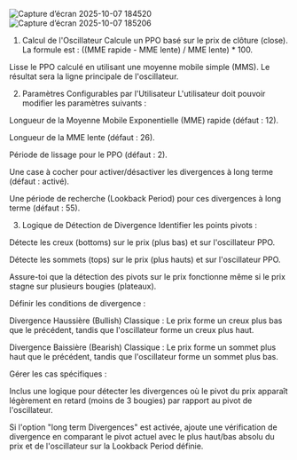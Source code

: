 
![Capture d’écran 2025-10-07 184520](https://github.com/user-attachments/assets/7de8b507-6b46-4322-908c-d9e07c4ce829)
![Capture d’écran 2025-10-07 185206](https://github.com/user-attachments/assets/2bf47ebe-06c0-414e-9efb-7bdc1e77aaea)











1. Calcul de l'Oscillateur
Calcule un PPO basé sur le prix de clôture (close). La formule est : ((MME rapide - MME lente) / MME lente) * 100.

Lisse le PPO calculé en utilisant une moyenne mobile simple (MMS). Le résultat sera la ligne principale de l'oscillateur.

2. Paramètres Configurables par l'Utilisateur
L'utilisateur doit pouvoir modifier les paramètres suivants :

Longueur de la Moyenne Mobile Exponentielle (MME) rapide (défaut : 12).

Longueur de la MME lente (défaut : 26).

Période de lissage pour le PPO (défaut : 2).

Une case à cocher pour activer/désactiver les divergences à long terme (défaut : activé).

Une période de recherche (Lookback Period) pour ces divergences à long terme (défaut : 55).

3. Logique de Détection de Divergence
Identifier les points pivots :

Détecte les creux (bottoms) sur le prix (plus bas) et sur l'oscillateur PPO.

Détecte les sommets (tops) sur le prix (plus hauts) et sur l'oscillateur PPO.

Assure-toi que la détection des pivots sur le prix fonctionne même si le prix stagne sur plusieurs bougies (plateaux).

Définir les conditions de divergence :

Divergence Haussière (Bullish) Classique : Le prix forme un creux plus bas que le précédent, tandis que l'oscillateur forme un creux plus haut.

Divergence Baissière (Bearish) Classique : Le prix forme un sommet plus haut que le précédent, tandis que l'oscillateur forme un sommet plus bas.

Gérer les cas spécifiques :

Inclus une logique pour détecter les divergences où le pivot du prix apparaît légèrement en retard (moins de 3 bougies) par rapport au pivot de l'oscillateur.

Si l'option "long term Divergences" est activée, ajoute une vérification de divergence en comparant le pivot actuel avec le plus haut/bas absolu du prix et de l'oscillateur sur la Lookback Period définie.
